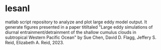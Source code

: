 # lesanl
matlab script repository to analyze and plot large eddy model output. It generate figures presented in a paper titiltaled "Large eddy simulations of diurnal entrainment/detrainment of the shallow cumulus clouds in subtropical Western Pacific Ocean" by Sue Chen, David D. Flagg, Jeffery S. Reid, Elizabeth A. Reid, 2023.

